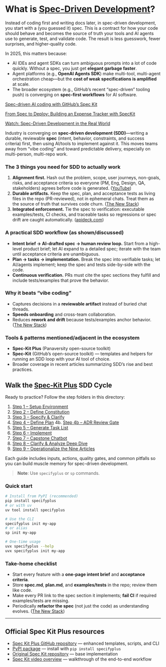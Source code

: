 # What is [Spec-Driven Development](https://github.blog/ai-and-ml/generative-ai/spec-driven-development-with-ai-get-started-with-a-new-open-source-toolkit/)?

Instead of coding first and writing docs later, in spec-driven development, you start with a (you guessed it) spec. This is a contract for how your code should behave and becomes the source of truth your tools and AI agents use to generate, test, and validate code. The result is less guesswork, fewer surprises, and higher-quality code.

In 2025, this matters because:

* AI IDEs and agent SDKs can turn ambiguous prompts into a lot of code quickly. Without a spec, you just get **elegant garbage faster**.
* Agent platforms (e.g., **OpenAI Agents SDK**) make multi-tool, multi-agent orchestration cheap—but the **cost of weak specifications is amplified** at scale.
* The broader ecosystem (e.g., GitHub’s recent “spec-driven” tooling push) is converging on **spec-first workflows** for AI software. 

[Spec-driven AI coding with GitHub’s Spec Kit](https://www.infoworld.com/article/4062524/spec-driven-ai-coding-with-githubs-spec-kit.html)

[From Spec to Deploy: Building an Expense Tracker with SpecKit](https://dev.to/manjushsh/from-spec-to-deploy-building-an-expense-tracker-with-speckit-1hg9)

[Watch: Spec-Driven Development in the Real World](https://www.youtube.com/watch?v=3le-v1Pme44)

Industry is converging on **spec-driven development (SDD)**—writing a durable, reviewable **spec** (intent, behavior, constraints, and success criteria) first, then using AI/tools to implement against it. This moves teams away from “vibe coding” and toward predictable delivery, especially on multi-person, multi-repo work.

### The 3 things you need for SDD to actually work

1. **Alignment first.** Hash out the problem, scope, user journeys, non-goals, risks, and acceptance criteria so everyone (PM, Eng, Design, QA, stakeholders) agrees before code is generated. ([YouTube][1])
2. **Durable artifacts.** Keep the spec, plan, and acceptance tests as living files in the repo (PR-reviewed), not in ephemeral chats. Treat them as the source of truth that survives code churn. ([The New Stack][2])
3. **Integrated enforcement.** Tie the spec to verification: executable examples/tests, CI checks, and traceable tasks so regressions or spec drift are caught automatically. ([apideck.com][3])

### A practical SDD workflow (as shown/discussed)

* **Intent brief → AI-drafted spec → human review loop.** Start from a high-level product brief; let AI expand to a detailed spec; iterate with the team until acceptance criteria are unambiguous.
* **Plan → tasks → implementation.** Break the spec into verifiable tasks; let AI/agents implement; keep the spec and tests side-by-side with the code.
* **Continuous verification.** PRs must cite the spec sections they fulfill and include tests/examples that prove the behavior.

### Why it beats “vibe coding”

* Captures decisions in a **reviewable artifact** instead of buried chat threads.
* **Speeds onboarding** and cross-team collaboration.
* Reduces **rework and drift** because tests/examples anchor behavior. ([The New Stack][2])

### Tools & patterns mentioned/adjacent in the ecosystem

* **Spec-Kit Plus** (Panaversity open-source toolkit)
* **Spec-Kit** (GitHub’s open-source toolkit) — templates and helpers for running an SDD loop with your AI tool of choice.
* Broader coverage in recent articles summarizing SDD’s rise and best practices.

## Walk the [Spec-Kit Plus](https://github.com/panaversity/spec-kit-plus) SDD Cycle

Ready to practice? Follow the step folders in this directory:

1. [Step 1 – Setup Environment](01_setup_speckit_plus/readme.md)
2. [Step 2 – Define Constitution](02_constitution/readme.md)
3. [Step 3 – Specify & Clarify](03_spec/readme.md)
4. [Step 4 – Define Plan](04_plan/readme.md)
4b. [Step 4b – ADR Review Gate](04b_adr/readme.md)
5. [Step 5 – Generate Task List](05_tasks/readme.md)
6. [Step 6 – Implement](06_implementation/readme.md)
7. [Step 7 – Capstone Chatbot](08_chatbot_project/readme.md)
8. [Step 8 – Clarify & Analyze Deep Dive](07_spec_analyze_clarify/readme.md)
9. [Step 9 – Operationalize the Nine Articles](09_operationalize_nine_articles/readme.md)

Each guide includes inputs, actions, quality gates, and common pitfalls so you can build muscle memory for spec-driven development.

> **Note**: Use `specifyplus` or `sp` commands.

### Quick start

```bash
# Install from PyPI (recommended)
pip install specifyplus
# or with uv
uv tool install specifyplus

# Use the CLI
specifyplus init my-app
# or alias
sp init my-app

# One-time usage
uvx specifyplus --help
uvx specifyplus init my-app
```

### Take-home checklist

* Start every feature with a **one-page intent brief** and **acceptance criteria**.
* Store **spec.md**, **plan.md**, and **examples/tests** in the repo; review them like code.
* Make every PR link to the spec section it implements; **fail CI** if required examples/tests are missing.
* Periodically **refactor the spec** (not just the code) as understanding evolves. ([The New Stack][2])

---

## Official Spec Kit Plus resources

- [Spec Kit Plus GitHub repository](https://github.com/panaversity/spec-kit-plus) — enhanced templates, scripts, and CLI
- [PyPI package](https://pypi.org/project/specifyplus/) — install with `pip install specifyplus`
- [Original Spec Kit repository](https://github.com/github/spec-kit) — base implementation
- [Spec Kit video overview](https://www.youtube.com/watch?v=a9eR1xsfvHg) — walkthrough of the end-to-end workflow


[1]: https://www.youtube.com/watch?v=3le-v1Pme44&utm_source=chatgpt.com "Spec-Driven Development in the Real World"
[2]: https://thenewstack.io/spec-driven-development-the-key-to-scalable-ai-agents/?utm_source=chatgpt.com "Spec-Driven Development: The Key to Scalable AI Agents"
[3]: https://www.apideck.com/blog/spec-driven-development-part-1?utm_source=chatgpt.com "An introduction to spec-driven API development"
[4]: https://github.blog/ai-and-ml/generative-ai/spec-driven-development-with-ai-get-started-with-a-new-open-source-toolkit/?utm_source=chatgpt.com "Spec-driven development with AI: Get started with a new ..."
